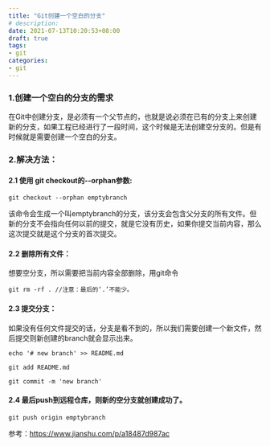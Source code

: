 ```yaml
---
title: "Git创建一个空白的分支"
# description:
date: 2021-07-13T10:20:53+08:00
draft: true
tags:
- git
categories:
- git
---
```



### 1.创建一个空白的分支的需求
在Git中创建分支，是必须有一个父节点的，也就是说必须在已有的分支上来创建新的分支，如果工程已经进行了一段时间，这个时候是无法创建空分支的。但是有时候就是需要创建一个空白的分支。

### 2.解决方法：
#### 2.1 使用 git checkout的--orphan参数:
```
git checkout --orphan emptybranch
```
该命令会生成一个叫emptybranch的分支，该分支会包含父分支的所有文件。但新的分支不会指向任何以前的提交，就是它没有历史，如果你提交当前内容，那么这次提交就是这个分支的首次提交。

#### 2.2 删除所有文件：
想要空分支，所以需要把当前内容全部删除，用git命令
```
git rm -rf . //注意：最后的‘.’不能少。
```
#### 2.3 提交分支：
如果没有任何文件提交的话，分支是看不到的，所以我们需要创建一个新文件，然后提交则新创建的branch就会显示出来。
```
echo '# new branch' >> README.md

git add README.md

git commit -m 'new branch'
```
#### 2.4 最后push到远程仓库，则新的空分支就创建成功了。
```
git push origin emptybranch
```


参考：https://www.jianshu.com/p/a18487d987ac


